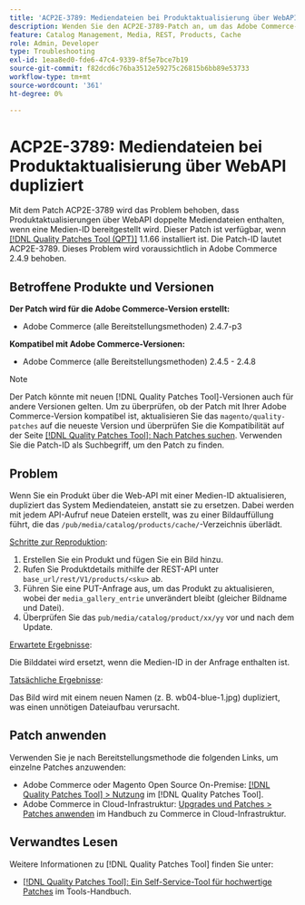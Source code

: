 ```yaml
---
title: 'ACP2E-3789: Mediendateien bei Produktaktualisierung über WebAPI dupliziert'
description: Wenden Sie den ACP2E-3789-Patch an, um das Adobe Commerce-Problem zu beheben, bei dem Produktaktualisierungen über die WebAPI doppelte Mediendateien enthalten, wenn eine Medien-ID bereitgestellt wird.
feature: Catalog Management, Media, REST, Products, Cache
role: Admin, Developer
type: Troubleshooting
exl-id: 1eaa8ed0-fde6-47c4-9339-8f5e7bce7b19
source-git-commit: f82dcd6c76ba3512e59275c26815b6bb89e53733
workflow-type: tm+mt
source-wordcount: '361'
ht-degree: 0%

---
```


# ACP2E-3789: Mediendateien bei Produktaktualisierung über WebAPI dupliziert

Mit dem Patch ACP2E-3789 wird das Problem behoben, dass Produktaktualisierungen über WebAPI doppelte Mediendateien enthalten, wenn eine Medien-ID bereitgestellt wird. Dieser Patch ist verfügbar, wenn [[!DNL Quality Patches Tool (QPT)]](/help/tools/quality-patches-tool/quality-patches-tool-to-self-serve-quality-patches.md) 1.1.66 installiert ist. Die Patch-ID lautet ACP2E-3789. Dieses Problem wird voraussichtlich in Adobe Commerce 2.4.9 behoben.

## Betroffene Produkte und Versionen

**Der Patch wird für die Adobe Commerce-Version erstellt:**

* Adobe Commerce (alle Bereitstellungsmethoden) 2.4.7-p3

**Kompatibel mit Adobe Commerce-Versionen:**

* Adobe Commerce (alle Bereitstellungsmethoden) 2.4.5 - 2.4.8

>[!NOTE]
>
>Der Patch könnte mit neuen [!DNL Quality Patches Tool]-Versionen auch für andere Versionen gelten. Um zu überprüfen, ob der Patch mit Ihrer Adobe Commerce-Version kompatibel ist, aktualisieren Sie das `magento/quality-patches` auf die neueste Version und überprüfen Sie die Kompatibilität auf der Seite [[!DNL Quality Patches Tool]: Nach Patches suchen](https://experienceleague.adobe.com/tools/commerce-quality-patches/index.html?lang=de). Verwenden Sie die Patch-ID als Suchbegriff, um den Patch zu finden.

## Problem

Wenn Sie ein Produkt über die Web-API mit einer Medien-ID aktualisieren, dupliziert das System Mediendateien, anstatt sie zu ersetzen. Dabei werden mit jedem API-Aufruf neue Dateien erstellt, was zu einer Bildauffüllung führt, die das `/pub/media/catalog/products/cache/`-Verzeichnis überlädt.

<u>Schritte zur Reproduktion</u>:

1. Erstellen Sie ein Produkt und fügen Sie ein Bild hinzu.
1. Rufen Sie Produktdetails mithilfe der REST-API unter `base_url/rest/V1/products/<sku>` ab.
1. Führen Sie eine PUT-Anfrage aus, um das Produkt zu aktualisieren, wobei der `media_gallery_entrie` unverändert bleibt (gleicher Bildname und Datei).
1. Überprüfen Sie das `pub/media/catalog/product/xx/yy` vor und nach dem Update.

<u>Erwartete Ergebnisse</u>:

Die Bilddatei wird ersetzt, wenn die Medien-ID in der Anfrage enthalten ist.

<u>Tatsächliche Ergebnisse</u>:

Das Bild wird mit einem neuen Namen (z. B. wb04-blue-1.jpg) dupliziert, was einen unnötigen Dateiaufbau verursacht.

## Patch anwenden

Verwenden Sie je nach Bereitstellungsmethode die folgenden Links, um einzelne Patches anzuwenden:

* Adobe Commerce oder Magento Open Source On-Premise: [[!DNL Quality Patches Tool] > Nutzung](/help/tools/quality-patches-tool/usage.md) im [!DNL Quality Patches Tool].
* Adobe Commerce in Cloud-Infrastruktur: [Upgrades und Patches > Patches anwenden](https://experienceleague.adobe.com/docs/commerce-cloud-service/user-guide/develop/upgrade/apply-patches.html?lang=de) im Handbuch zu Commerce in Cloud-Infrastruktur.

## Verwandtes Lesen

Weitere Informationen zu [!DNL Quality Patches Tool] finden Sie unter:

* [[!DNL Quality Patches Tool]: Ein Self-Service-Tool für hochwertige Patches](/help/tools/quality-patches-tool/quality-patches-tool-to-self-serve-quality-patches.md) im Tools-Handbuch.
